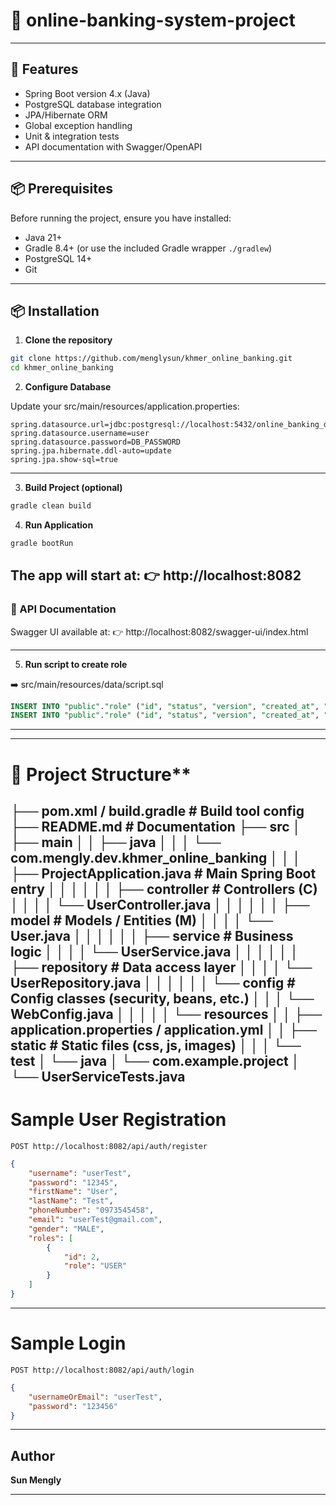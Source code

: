 # 💸 online-banking-system-project

---

## 🚀 Features
- Spring Boot version 4.x (Java)
- PostgreSQL database integration
- JPA/Hibernate ORM
- Global exception handling
- Unit & integration tests
- API documentation with Swagger/OpenAPI

---

## 📦 Prerequisites
Before running the project, ensure you have installed:
- Java 21+
- Gradle 8.4+ (or use the included Gradle wrapper `./gradlew`)
- PostgreSQL 14+
- Git

---

## 📦 Installation

1. **Clone the repository**

```bash
git clone https://github.com/menglysun/khmer_online_banking.git
cd khmer_online_banking
```

2. **Configure Database**

Update your src/main/resources/application.properties:

```properties
spring.datasource.url=jdbc:postgresql://localhost:5432/online_banking_db
spring.datasource.username=user
spring.datasource.password=DB_PASSWORD
spring.jpa.hibernate.ddl-auto=update
spring.jpa.show-sql=true
```
---

3. **Build Project (optional)**

```bash
gradle clean build
```

4. **Run Application**

```bash
gradle bootRun
```

The app will start at: 👉 http://localhost:8082
----

### 📖 API Documentation
Swagger UI available at: 👉 http://localhost:8082/swagger-ui/index.html

---

5. **Run script to create role**

➡️ src/main/resources/data/script.sql

```sql
INSERT INTO "public"."role" ("id", "status", "version", "created_at", "updated_at", "name", "role") VALUES (1, 't', 0, null, null, 'Admin', 'ADMIN');
INSERT INTO "public"."role" ("id", "status", "version", "created_at", "updated_at", "name", "role") VALUES (2, 't', 0, null, null, 'User', 'USER');
```

----

---
# 📂 Project Structure**
├── pom.xml / build.gradle # Build tool config
├── README.md # Documentation
├── src
│ ├── main
│ │ ├── java
│ │ │ └── com.mengly.dev.khmer_online_banking
│ │ │ ├── ProjectApplication.java # Main Spring Boot entry
│ │ │
│ │ │ ├── controller # Controllers (C)
│ │ │ │ └── UserController.java
│ │ │
│ │ │ ├── model # Models / Entities (M)
│ │ │ │ └── User.java
│ │ │
│ │ │ ├── service # Business logic
│ │ │ │ └── UserService.java
│ │ │
│ │ │ ├── repository # Data access layer
│ │ │ │ └── UserRepository.java
│ │ │
│ │ │ └── config # Config classes (security, beans, etc.)
│ │ │ └── WebConfig.java
│ │ │
│ │ └── resources
│ │ ├── application.properties / application.yml
│ │ ├── static # Static files (css, js, images)
│ │
│ └── test
│ └── java
│ └── com.example.project
│ └── UserServiceTests.java
---

# Sample User Registration

```
POST http://localhost:8082/api/auth/register
```

```json
{
    "username": "userTest",
    "password": "12345",
    "firstName": "User",
    "lastName": "Test",
    "phoneNumber": "0973545458",
    "email": "userTest@gmail.com",
    "gender": "MALE",
    "roles": [
        {
            "id": 2,
            "role": "USER"
        }
    ]
}
```

---

# Sample Login

```
POST http://localhost:8082/api/auth/login
```
```json
{
    "usernameOrEmail": "userTest",
    "password": "123456"
}
```

---

## Author

**Sun Mengly**

---
